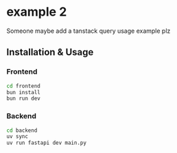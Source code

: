 # example 2

Someone maybe add a tanstack query usage example plz

## Installation & Usage

### Frontend

```sh
cd frontend
bun install
bun run dev
```

### Backend

```sh
cd backend
uv sync
uv run fastapi dev main.py
```

